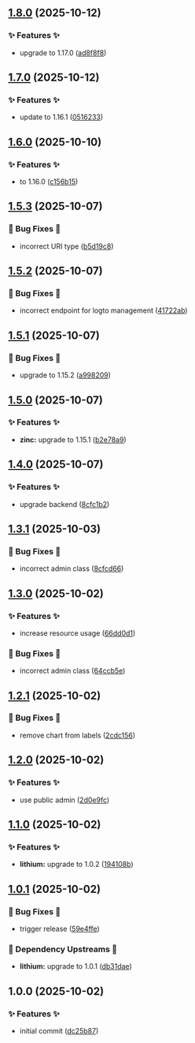## [1.8.0](https://github.com/AtomiCloud/alcohol.carbon/compare/v1.7.0...v1.8.0) (2025-10-12)


### ✨ Features ✨

* upgrade to 1.17.0 ([ad8f8f8](https://github.com/AtomiCloud/alcohol.carbon/commit/ad8f8f8667b3aa734645828904f643d2cf6df454))

## [1.7.0](https://github.com/AtomiCloud/alcohol.carbon/compare/v1.6.0...v1.7.0) (2025-10-12)


### ✨ Features ✨

* update to 1.16.1 ([0516233](https://github.com/AtomiCloud/alcohol.carbon/commit/0516233c92f6d3413841fafdeb5256a4758f83a4))

## [1.6.0](https://github.com/AtomiCloud/alcohol.carbon/compare/v1.5.3...v1.6.0) (2025-10-10)


### ✨ Features ✨

* to 1.16.0 ([c156b15](https://github.com/AtomiCloud/alcohol.carbon/commit/c156b1524d12e2f53408ab676c2c5cf7fb0ac429))

## [1.5.3](https://github.com/AtomiCloud/alcohol.carbon/compare/v1.5.2...v1.5.3) (2025-10-07)


### 🐛 Bug Fixes 🐛

* incorrect URI type ([b5d19c8](https://github.com/AtomiCloud/alcohol.carbon/commit/b5d19c813a21bd073da562d93db0f4c4196d9bb7))

## [1.5.2](https://github.com/AtomiCloud/alcohol.carbon/compare/v1.5.1...v1.5.2) (2025-10-07)


### 🐛 Bug Fixes 🐛

* incorrect endpoint for logto management ([41722ab](https://github.com/AtomiCloud/alcohol.carbon/commit/41722ab5ce9091348d6d6f8bb3c92074c92f9a8e))

## [1.5.1](https://github.com/AtomiCloud/alcohol.carbon/compare/v1.5.0...v1.5.1) (2025-10-07)


### 🐛 Bug Fixes 🐛

* upgrade to 1.15.2 ([a998209](https://github.com/AtomiCloud/alcohol.carbon/commit/a998209a53f9f55a3f523a6150edf122e6e005d0))

## [1.5.0](https://github.com/AtomiCloud/alcohol.carbon/compare/v1.4.0...v1.5.0) (2025-10-07)


### ✨ Features ✨

* **zinc:** upgrade to 1.15.1 ([b2e78a9](https://github.com/AtomiCloud/alcohol.carbon/commit/b2e78a9077aac4545bab90009d3ec4b57702bd97))

## [1.4.0](https://github.com/AtomiCloud/alcohol.carbon/compare/v1.3.1...v1.4.0) (2025-10-07)


### ✨ Features ✨

* upgrade backend ([8cfc1b2](https://github.com/AtomiCloud/alcohol.carbon/commit/8cfc1b2be7e10875be67200da5f1c2f5c0fa4638))

## [1.3.1](https://github.com/AtomiCloud/alcohol.carbon/compare/v1.3.0...v1.3.1) (2025-10-03)


### 🐛 Bug Fixes 🐛

* incorrect admin class ([8cfcd66](https://github.com/AtomiCloud/alcohol.carbon/commit/8cfcd66970e3e9114df7f553f2d963a516891fb1))

## [1.3.0](https://github.com/AtomiCloud/alcohol.carbon/compare/v1.2.1...v1.3.0) (2025-10-02)


### ✨ Features ✨

* increase resource usage ([66dd0d1](https://github.com/AtomiCloud/alcohol.carbon/commit/66dd0d10557c2e743ba99338db225eeb02613515))


### 🐛 Bug Fixes 🐛

* incorrect admin class ([64ccb5e](https://github.com/AtomiCloud/alcohol.carbon/commit/64ccb5e8f80edbf436f6bd59bcd1d6032fe067b5))

## [1.2.1](https://github.com/AtomiCloud/alcohol.carbon/compare/v1.2.0...v1.2.1) (2025-10-02)


### 🐛 Bug Fixes 🐛

* remove chart from labels ([2cdc156](https://github.com/AtomiCloud/alcohol.carbon/commit/2cdc1560491bb2e3bb30a12f7e70be021cc3e88c))

## [1.2.0](https://github.com/AtomiCloud/alcohol.carbon/compare/v1.1.0...v1.2.0) (2025-10-02)


### ✨ Features ✨

* use public admin ([2d0e9fc](https://github.com/AtomiCloud/alcohol.carbon/commit/2d0e9fc5927323e7ba73a2d26823dfea243c645e))

## [1.1.0](https://github.com/AtomiCloud/alcohol.carbon/compare/v1.0.1...v1.1.0) (2025-10-02)


### ✨ Features ✨

* **lithium:** upgrade to 1.0.2 ([194108b](https://github.com/AtomiCloud/alcohol.carbon/commit/194108bbe667c12d73be3bb058601f7f4e365821))

## [1.0.1](https://github.com/AtomiCloud/alcohol.carbon/compare/v1.0.0...v1.0.1) (2025-10-02)


### 🐛 Bug Fixes 🐛

* trigger release ([59e4ffe](https://github.com/AtomiCloud/alcohol.carbon/commit/59e4ffe586059569e4fa518de566d447a912af56))


### 🔼 Dependency Upstreams 🔼

* **lithium:** upgrade to 1.0.1 ([db31dae](https://github.com/AtomiCloud/alcohol.carbon/commit/db31dae8115fcf948ba8afe65f0b4ddbdccd8511))

## 1.0.0 (2025-10-02)


### ✨ Features ✨

* initial commit ([dc25b87](https://github.com/AtomiCloud/alcohol.carbon/commit/dc25b87bd16fab51710f69f64ae41229cde998a0))
